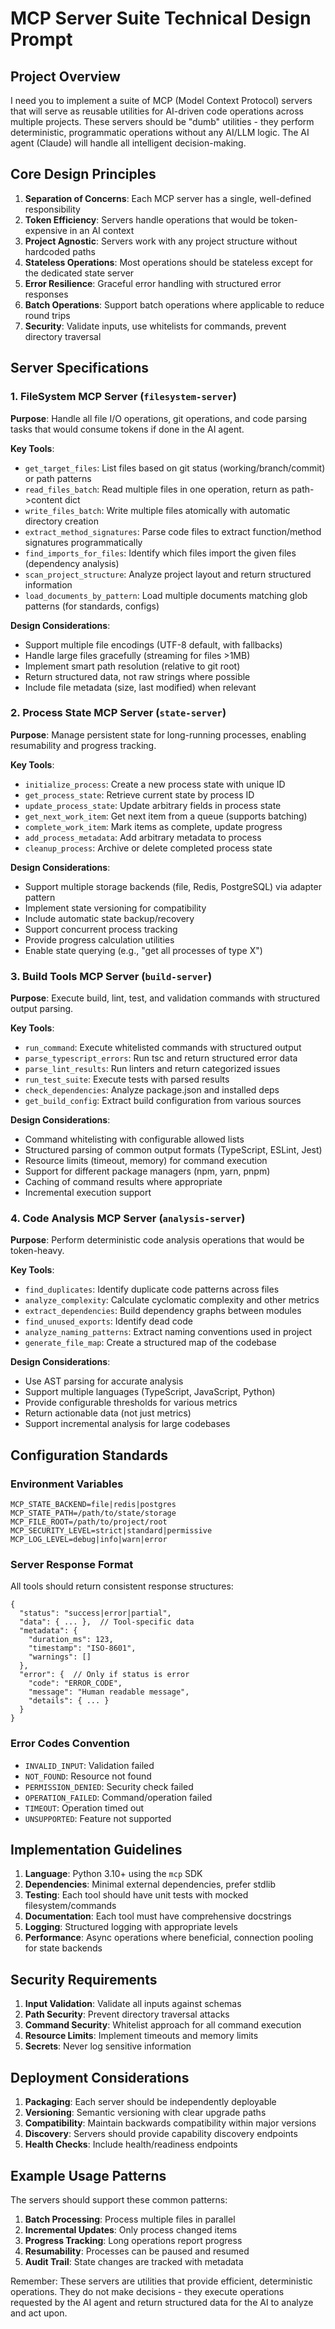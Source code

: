 # MCP Server Suite Technical Design Prompt

## Project Overview

I need you to implement a suite of MCP (Model Context Protocol) servers that will serve as reusable utilities for AI-driven code operations across multiple projects. These servers should be "dumb" utilities - they perform deterministic, programmatic operations without any AI/LLM logic. The AI agent (Claude) will handle all intelligent decision-making.

## Core Design Principles

1. **Separation of Concerns**: Each MCP server has a single, well-defined responsibility
2. **Token Efficiency**: Servers handle operations that would be token-expensive in an AI context
3. **Project Agnostic**: Servers work with any project structure without hardcoded paths
4. **Stateless Operations**: Most operations should be stateless except for the dedicated state server
5. **Error Resilience**: Graceful error handling with structured error responses
6. **Batch Operations**: Support batch operations where applicable to reduce round trips
7. **Security**: Validate inputs, use whitelists for commands, prevent directory traversal

## Server Specifications

### 1. FileSystem MCP Server (`filesystem-server`)

**Purpose**: Handle all file I/O operations, git operations, and code parsing tasks that would consume tokens if done in the AI agent.

**Key Tools**:
- `get_target_files`: List files based on git status (working/branch/commit) or path patterns
- `read_files_batch`: Read multiple files in one operation, return as path->content dict
- `write_files_batch`: Write multiple files atomically with automatic directory creation
- `extract_method_signatures`: Parse code files to extract function/method signatures programmatically
- `find_imports_for_files`: Identify which files import the given files (dependency analysis)
- `scan_project_structure`: Analyze project layout and return structured information
- `load_documents_by_pattern`: Load multiple documents matching glob patterns (for standards, configs)

**Design Considerations**:
- Support multiple file encodings (UTF-8 default, with fallbacks)
- Handle large files gracefully (streaming for files >1MB)
- Implement smart path resolution (relative to git root)
- Return structured data, not raw strings where possible
- Include file metadata (size, last modified) when relevant

### 2. Process State MCP Server (`state-server`)

**Purpose**: Manage persistent state for long-running processes, enabling resumability and progress tracking.

**Key Tools**:
- `initialize_process`: Create a new process state with unique ID
- `get_process_state`: Retrieve current state by process ID
- `update_process_state`: Update arbitrary fields in process state
- `get_next_work_item`: Get next item from a queue (supports batching)
- `complete_work_item`: Mark items as complete, update progress
- `add_process_metadata`: Add arbitrary metadata to process
- `cleanup_process`: Archive or delete completed process state

**Design Considerations**:
- Support multiple storage backends (file, Redis, PostgreSQL) via adapter pattern
- Implement state versioning for compatibility
- Include automatic state backup/recovery
- Support concurrent process tracking
- Provide progress calculation utilities
- Enable state querying (e.g., "get all processes of type X")

### 3. Build Tools MCP Server (`build-server`)

**Purpose**: Execute build, lint, test, and validation commands with structured output parsing.

**Key Tools**:
- `run_command`: Execute whitelisted commands with structured output
- `parse_typescript_errors`: Run tsc and return structured error data
- `parse_lint_results`: Run linters and return categorized issues
- `run_test_suite`: Execute tests with parsed results
- `check_dependencies`: Analyze package.json and installed deps
- `get_build_config`: Extract build configuration from various sources

**Design Considerations**:
- Command whitelisting with configurable allowed lists
- Structured parsing of common output formats (TypeScript, ESLint, Jest)
- Resource limits (timeout, memory) for command execution
- Support for different package managers (npm, yarn, pnpm)
- Caching of command results where appropriate
- Incremental execution support

### 4. Code Analysis MCP Server (`analysis-server`)

**Purpose**: Perform deterministic code analysis operations that would be token-heavy.

**Key Tools**:
- `find_duplicates`: Identify duplicate code patterns across files
- `analyze_complexity`: Calculate cyclomatic complexity and other metrics
- `extract_dependencies`: Build dependency graphs between modules
- `find_unused_exports`: Identify dead code
- `analyze_naming_patterns`: Extract naming conventions used in project
- `generate_file_map`: Create a structured map of the codebase

**Design Considerations**:
- Use AST parsing for accurate analysis
- Support multiple languages (TypeScript, JavaScript, Python)
- Provide configurable thresholds for various metrics
- Return actionable data (not just metrics)
- Support incremental analysis for large codebases

## Configuration Standards

### Environment Variables
```
MCP_STATE_BACKEND=file|redis|postgres
MCP_STATE_PATH=/path/to/state/storage
MCP_FILE_ROOT=/path/to/project/root
MCP_SECURITY_LEVEL=strict|standard|permissive
MCP_LOG_LEVEL=debug|info|warn|error
```

### Server Response Format
All tools should return consistent response structures:
```
{
  "status": "success|error|partial",
  "data": { ... },  // Tool-specific data
  "metadata": {
    "duration_ms": 123,
    "timestamp": "ISO-8601",
    "warnings": []
  },
  "error": {  // Only if status is error
    "code": "ERROR_CODE",
    "message": "Human readable message",
    "details": { ... }
  }
}
```

### Error Codes Convention
- `INVALID_INPUT`: Validation failed
- `NOT_FOUND`: Resource not found
- `PERMISSION_DENIED`: Security check failed
- `OPERATION_FAILED`: Command/operation failed
- `TIMEOUT`: Operation timed out
- `UNSUPPORTED`: Feature not supported

## Implementation Guidelines

1. **Language**: Python 3.10+ using the `mcp` SDK
2. **Dependencies**: Minimal external dependencies, prefer stdlib
3. **Testing**: Each tool should have unit tests with mocked filesystem/commands
4. **Documentation**: Each tool must have comprehensive docstrings
5. **Logging**: Structured logging with appropriate levels
6. **Performance**: Async operations where beneficial, connection pooling for state backends

## Security Requirements

1. **Input Validation**: Validate all inputs against schemas
2. **Path Security**: Prevent directory traversal attacks
3. **Command Security**: Whitelist approach for all command execution
4. **Resource Limits**: Implement timeouts and memory limits
5. **Secrets**: Never log sensitive information

## Deployment Considerations

1. **Packaging**: Each server should be independently deployable
2. **Versioning**: Semantic versioning with clear upgrade paths
3. **Compatibility**: Maintain backwards compatibility within major versions
4. **Discovery**: Servers should provide capability discovery endpoints
5. **Health Checks**: Include health/readiness endpoints

## Example Usage Patterns

The servers should support these common patterns:

1. **Batch Processing**: Process multiple files in parallel
2. **Incremental Updates**: Only process changed items
3. **Progress Tracking**: Long operations report progress
4. **Resumability**: Processes can be paused and resumed
5. **Audit Trail**: State changes are tracked with metadata

Remember: These servers are utilities that provide efficient, deterministic operations. They do not make decisions - they execute operations requested by the AI agent and return structured data for the AI to analyze and act upon.